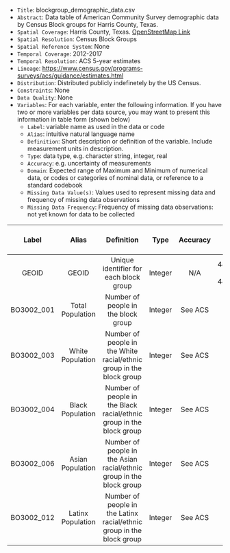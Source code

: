 - `Title`: blockgroup_demographic_data.csv
- `Abstract`: Data table of American Community Survey demographic data by Census Block groups for Harris County, Texas.
- `Spatial Coverage`: Harris County, Texas. [OpenStreetMap Link](https://www.openstreetmap.org/relation/1560395)
- `Spatial Resolution`: Census Block Groups
- `Spatial Reference System`: None
- `Temporal Coverage`: 2012-2017
- `Temporal Resolution`: ACS 5-year estimates
- `Lineage`: https://www.census.gov/programs-surveys/acs/guidance/estimates.html
- `Distribution`: Distributed publicly indefinetely by the US Census.
- `Constraints`: None
- `Data Quality`: None
- `Variables`: For each variable, enter the following information. If you have two or more variables per data source, you may want to present this information in table form (shown below)
  - `Label`: variable name as used in the data or code
  - `Alias`: intuitive natural language name
  - `Definition`: Short description or definition of the variable. Include measurement units in description.
  - `Type`: data type, e.g. character string, integer, real
  - `Accuracy`: e.g. uncertainty of measurements
  - `Domain`: Expected range of Maximum and Minimum of numerical data, or codes or categories of nominal data, or reference to a standard codebook
  - `Missing Data Value(s)`: Values used to represent missing data and frequency of missing data observations
  - `Missing Data Frequency`: Frequency of missing data observations: not yet known for data to be collected

| Label | Alias | Definition | Type | Accuracy | Domain | Missing Data Value(s) | Missing Data Frequency |
| :--: | :--: | :--: | :--: | :--: | :--: | :--: | :--: |
| GEOID | GEOID | Unique identifier for each block group | Integer | N/A | 482011000001 to 482019801001 | N/A | None |
| BO3002_001 | Total Population | Number of people in the block group | Integer | See ACS | 9-21758 | N/A | None |
| BO3002_003 | White Population | Number of people in the White racial/ethnic group in the block group | Integer | See ACS | 0-9199 | N/A | None |
| BO3002_004 | Black Population | Number of people in the Black racial/ethnic group in the block group | Integer | See ACS | 0-5258  | N/A | None |
| BO3002_006 | Asian Population | Number of people in the Asian racial/ethnic group in the block group | Integer | See ACS | 0-3418 | N/A | None |
| BO3002_012 | Latinx Population | Number of people in the Latinx racial/ethnic group in the block group | Integer | See ACS | 0-11408 | N/A | None |
